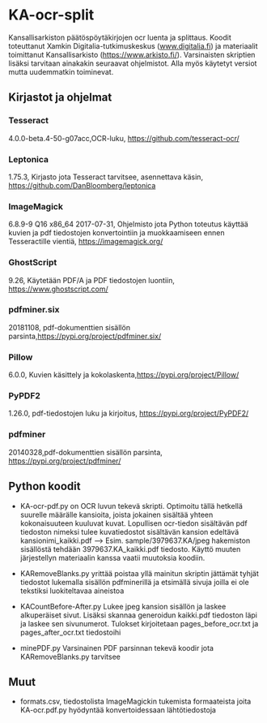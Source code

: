 # KA-ocr-split
Kansallisarkiston päätöspöytäkirjojen ocr luenta ja splittaus. Koodit toteuttanut Xamkin Digitalia-tutkimuskeskus (www.digitalia.fi) ja materiaalit toimittanut Kansallisarkisto (https://www.arkisto.fi/). 
Varsinaisten skriptien lisäksi tarvitaan ainakakin seuraavat ohjelmistot. Alla myös käytetyt versiot mutta uudemmatkin toiminevat.

## Kirjastot ja ohjelmat

### Tesseract
4.0.0-beta.4-50-g07acc,OCR-luku, https://github.com/tesseract-ocr/

### Leptonica
1.75.3, Kirjasto jota Tesseract tarvitsee, asennettava käsin, https://github.com/DanBloomberg/leptonica

### ImageMagick
6.8.9-9 Q16 x86_64 2017-07-31, Ohjelmisto jota Python toteutus käyttää kuvien ja pdf tiedostojen konvertointiin ja muokkaamiseen ennen Tesseractille vientiä, https://imagemagick.org/

### GhostScript
9.26, Käytetään PDF/A ja PDF tiedostojen luontiin, https://www.ghostscript.com/

### pdfminer.six
20181108, pdf-dokumenttien sisällön parsinta,https://pypi.org/project/pdfminer.six/

### Pillow
6.0.0, Kuvien käsittely ja kokolaskenta,https://pypi.org/project/Pillow/

### PyPDF2
1.26.0, pdf-tiedostojen luku ja kirjoitus, https://pypi.org/project/PyPDF2/

### pdfminer
20140328,pdf-dokumenttien sisällön parsinta, https://pypi.org/project/pdfminer/

## Python koodit

* KA-ocr-pdf.py on OCR luvun tekevä skripti. Optimoitu tällä hetkellä suurelle määrälle kansioita, joista jokainen sisältää yhteen kokonaisuuteen kuuluvat kuvat. Lopullisen ocr-tiedon sisältävän pdf tiedoston nimeksi tulee kuvatiedostot sisältävän kansion edeltävä kansionimi_kaikki.pdf  --> Esim. sample/3979637.KA/jpeg hakemiston sisällöstä tehdään 3979637.KA_kaikki.pdf tiedosto. Käyttö muuten järjestellyn materiaalin kanssa vaatii muutoksia koodiin.

* KARemoveBlanks.py yrittää poistaa yllä mainitun skriptin jättämät tyhjät tiedostot lukemalla sisällön pdfminerillä ja etsimällä sivuja joilla ei ole tekstiksi luokiteltavaa aineistoa

* KACountBefore-After.py Lukee jpeg kansion sisällön ja laskee alkuperäiset sivut. Lisäksi skannaa generoidun kaikki.pdf tiedoston läpi ja laskee sen sivunumerot. Tulokset kirjoitetaan pages_before_ocr.txt ja pages_after_ocr.txt tiedostoihi 

* minePDF.py Varsinainen PDF parsinnan tekevä koodir jota KARemoveBlanks.py tarvitsee

## Muut
* formats.csv, tiedostolista ImageMagickin tukemista formaateista joita KA-ocr.pdf.py hyödyntää konvertoidessaan lähtötiedostoja


